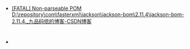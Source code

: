 - [[FATAL] Non-parseable POM D:\repository\com\fasterxml\jackson\jackson-bom\2.11.4\jackson-bom-2.11.4._九品码侬的博客-CSDN博客](https://blog.csdn.net/weixin_44782343/article/details/123836463)
- #